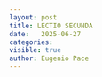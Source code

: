 ```yaml
---
layout: post
title: LECTIO SECUNDA
date:   2025-06-27
categories:
visible: true
author: Eugenio Pace
---
```


